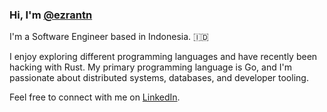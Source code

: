 ### Hi, I'm [@ezrantn](https://www.linkedin.com/in/ezrantn/)

I'm a Software Engineer based in Indonesia. 🇮🇩

I enjoy exploring different programming languages and have recently been hacking with Rust. My primary programming language is Go, and I'm passionate about distributed systems, databases, and developer tooling.

Feel free to connect with me on [LinkedIn](https://www.linkedin.com/in/ezrantn/).
